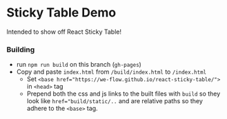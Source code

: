 # Sticky Table Demo

Intended to show off React Sticky Table!

### Building

- run `npm run build` on this branch (`gh-pages`)
- Copy and paste `index.html` from `/build/index.html` to `/index.html`
  - Set `<base href="https://we-flow.github.io/react-sticky-table/">` in `<head>` tag
  - Prepend both the css and js links to the built files with `build` so they look like `href="build/static/..` and are relative paths so they adhere to the `<base>` tag.
